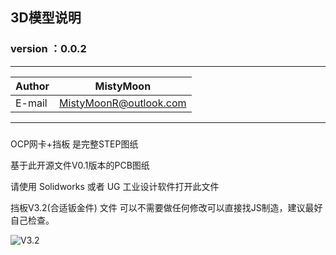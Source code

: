 ## 3D模型说明   

### version ：0.0.2


-----------------------
|Author|MistyMoon|
|---|---
|E-mail|MistyMoonR@outlook.com

-----------------------
### 

OCP网卡+挡板 是完整STEP图纸 

基于此开源文件V0.1版本的PCB图纸

请使用 Solidworks 或者 UG 工业设计软件打开此文件

挡板V3.2(合适钣金件) 文件 可以不需要做任何修改可以直接找JS制造，建议最好自己检查。


![V3.2](https://github.com/KCORES/OCP2PCIe/blob/master/3D_model/img/V3.2.jpg)
